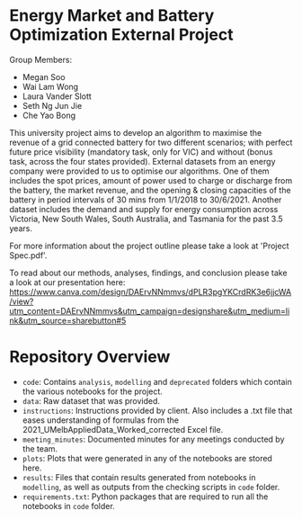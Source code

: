 # Energy Market and Battery Optimization External Project

Group Members:  
- Megan Soo
- Wai Lam Wong
- Laura Vander Slott
- Seth Ng Jun Jie
- Che Yao Bong

This university project aims to develop an algorithm to maximise the revenue of a grid connected battery for two different scenarios; with perfect future price visibility (mandatory task, only for VIC) and without (bonus task, across the four states provided). External datasets from an energy company were provided to us to optimise our algorithms. One of them includes the spot prices, amount of power used to charge or discharge from the battery, the market revenue, and the opening & closing capacities of the battery in period intervals of 30 mins from 1/1/2018 to 30/6/2021. Another dataset includes the demand and supply for energy consumption across Victoria, New South Wales, South Australia, and Tasmania for the past 3.5 years.

For more information about the project outline please take a look at 'Project Spec.pdf'.

To read about our methods, analyses, findings, and conclusion please take a look at our presentation here:
https://www.canva.com/design/DAErvNNmmvs/dPLR3pgYKCrdRK3e6jjcWA/view?utm_content=DAErvNNmmvs&utm_campaign=designshare&utm_medium=link&utm_source=sharebutton#5

# Repository Overview
- `code`: Contains `analysis`, `modelling` and `deprecated` folders which contain the various notebooks for the project.
- `data`: Raw dataset that was provided.
- `instructions`: Instructions provided by client. Also includes a .txt file that eases understanding of formulas from the 2021_UMelbAppliedData_Worked_corrected Excel file.
- `meeting_minutes`: Documented minutes for any meetings conducted by the team.
- `plots`: Plots that were generated in any of the notebooks are stored here.
- `results`: Files that contain results generated from notebooks in `modelling`, as well as outputs from the checking scripts in `code` folder.
- `requirements.txt`: Python packages that are required to run all the notebooks in `code` folder.
